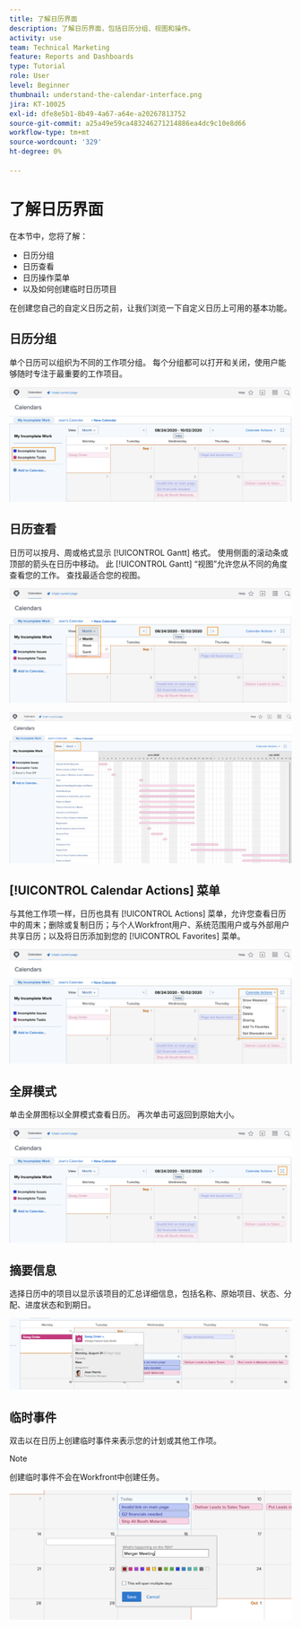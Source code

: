 ```yaml
---
title: 了解日历界面
description: 了解日历界面，包括日历分组、视图和操作。
activity: use
team: Technical Marketing
feature: Reports and Dashboards
type: Tutorial
role: User
level: Beginner
thumbnail: understand-the-calendar-interface.png
jira: KT-10025
exl-id: dfe8e5b1-8b49-4a67-a64e-a20267813752
source-git-commit: a25a49e59ca483246271214886ea4dc9c10e8d66
workflow-type: tm+mt
source-wordcount: '329'
ht-degree: 0%

---
```


# 了解日历界面

在本节中，您将了解：

* 日历分组
* 日历查看
* 日历操作菜单
* 以及如何创建临时日历项目

在创建您自己的自定义日历之前，让我们浏览一下自定义日历上可用的基本功能。

## 日历分组

单个日历可以组织为不同的工作项分组。 每个分组都可以打开和关闭，使用户能够随时专注于最重要的工作项目。

![日历屏幕的图像](assets/calendar-1-1a.png)

## 日历查看

日历可以按月、周或格式显示 [!UICONTROL Gantt] 格式。 使用侧面的滚动条或顶部的箭头在日历中移动。 此 [!UICONTROL Gantt] “视图”允许您从不同的角度查看您的工作。 查找最适合您的视图。

![月份视图中日历屏幕的图像](assets/calendar-1-1b.png)


![中日历屏幕的图像 [!UICONTROL Gantt] 视图](assets/calendar-1-1bb.png)

## [!UICONTROL Calendar Actions] 菜单

与其他工作项一样，日历也具有 [!UICONTROL Actions] 菜单，允许您查看日历中的周末；删除或复制日历；与个人Workfront用户、系统范围用户或与外部用户共享日历；以及将日历添加到您的 [!UICONTROL Favorites] 菜单。

![的图像 [!UICONTROL Calendar Actions] screen](assets/calendar-1-1c.png)

## 全屏模式

单击全屏图标以全屏模式查看日历。 再次单击可返回到原始大小。

![日历的全屏模式按钮图像](assets/calendar-1-1d.png)

## 摘要信息

选择日历中的项目以显示该项目的汇总详细信息，包括名称、原始项目、状态、分配、进度状态和到期日。

![日历项目的摘要详细信息屏幕的图像](assets/calendar-1-2.png)

## 临时事件

双击以在日历上创建临时事件来表示您的计划或其他工作项。

>[!NOTE]
>
>创建临时事件不会在Workfront中创建任务。

![将临时事件添加到日历的图像](assets/calendar-1-3.png)
